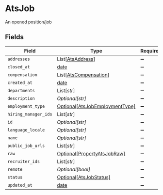 # AtsJob

An opened position/job


## Fields

| Field                                                                         | Type                                                                          | Required                                                                      | Description                                                                   |
| ----------------------------------------------------------------------------- | ----------------------------------------------------------------------------- | ----------------------------------------------------------------------------- | ----------------------------------------------------------------------------- |
| `addresses`                                                                   | List[[AtsAddress](../../models/shared/atsaddress.md)]                         | :heavy_minus_sign:                                                            | N/A                                                                           |
| `closed_at`                                                                   | [date](https://docs.python.org/3/library/datetime.html#date-objects)          | :heavy_minus_sign:                                                            | N/A                                                                           |
| `compensation`                                                                | List[[AtsCompensation](../../models/shared/atscompensation.md)]               | :heavy_minus_sign:                                                            | N/A                                                                           |
| `created_at`                                                                  | [date](https://docs.python.org/3/library/datetime.html#date-objects)          | :heavy_minus_sign:                                                            | N/A                                                                           |
| `departments`                                                                 | List[*str*]                                                                   | :heavy_minus_sign:                                                            | N/A                                                                           |
| `description`                                                                 | *Optional[str]*                                                               | :heavy_minus_sign:                                                            | N/A                                                                           |
| `employment_type`                                                             | [Optional[AtsJobEmploymentType]](../../models/shared/atsjobemploymenttype.md) | :heavy_minus_sign:                                                            | N/A                                                                           |
| `hiring_manager_ids`                                                          | List[*str*]                                                                   | :heavy_minus_sign:                                                            | N/A                                                                           |
| `id`                                                                          | *Optional[str]*                                                               | :heavy_minus_sign:                                                            | N/A                                                                           |
| `language_locale`                                                             | *Optional[str]*                                                               | :heavy_minus_sign:                                                            | N/A                                                                           |
| `name`                                                                        | *Optional[str]*                                                               | :heavy_minus_sign:                                                            | N/A                                                                           |
| `public_job_urls`                                                             | List[*str*]                                                                   | :heavy_minus_sign:                                                            | N/A                                                                           |
| `raw`                                                                         | [Optional[PropertyAtsJobRaw]](../../models/shared/propertyatsjobraw.md)       | :heavy_minus_sign:                                                            | N/A                                                                           |
| `recruiter_ids`                                                               | List[*str*]                                                                   | :heavy_minus_sign:                                                            | N/A                                                                           |
| `remote`                                                                      | *Optional[bool]*                                                              | :heavy_minus_sign:                                                            | N/A                                                                           |
| `status`                                                                      | [Optional[AtsJobStatus]](../../models/shared/atsjobstatus.md)                 | :heavy_minus_sign:                                                            | N/A                                                                           |
| `updated_at`                                                                  | [date](https://docs.python.org/3/library/datetime.html#date-objects)          | :heavy_minus_sign:                                                            | N/A                                                                           |